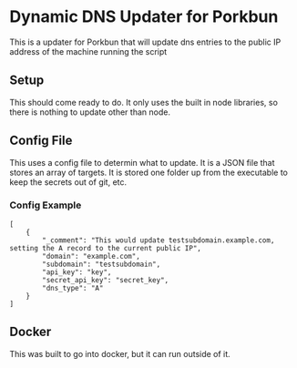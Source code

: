 # Dynamic DNS Updater for Porkbun
This is a updater for Porkbun that will update dns entries to the public IP address of the machine running the script

## Setup
This should come ready to do. It only uses the built in node libraries, so there is nothing to update other than node.

## Config File
This uses a config file to determin what to update. It is a JSON file that stores an array of targets. It is stored one folder up from the executable to keep the secrets out of git, etc. 

### Config Example
```
[
    {
        "_comment": "This would update testsubdomain.example.com, setting the A record to the current public IP",
        "domain": "example.com",
        "subdomain": "testsubdomain",
        "api_key": "key",
        "secret_api_key": "secret_key",
        "dns_type": "A"
    }
]
```

## Docker
This was built to go into docker, but it can run outside of it.
